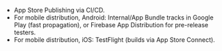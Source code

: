 * App Store Publishing via CI/CD.
* For mobile distribution, Android: Internal/App Bundle tracks in Google Play (fast propagation), or Firebase App Distribution for pre-release testers.
* For mobile distribution, iOS: TestFlight (builds via App Store Connect).
